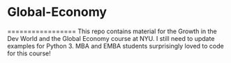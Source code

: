# Global-Economy
=================
This repo contains material for the Growth in the Dev World and the Global Economy course at NYU. 
I still need to update examples for Python 3.
MBA and EMBA students surprisingly loved to code for this course!